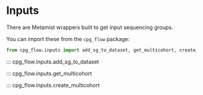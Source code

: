 # Inputs

There are Metamist wrappers built to get input sequencing groups.

You can import these from the `cpg_flow` package:

```python
from cpg_flow.inputs import add_sg_to_dataset, get_multicohort, create_multicohort
```

::: cpg_flow.inputs.add_sg_to_dataset

::: cpg_flow.inputs.get_multicohort

::: cpg_flow.inputs.create_multicohort
